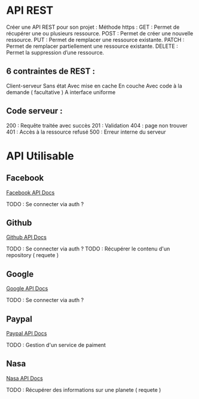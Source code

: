 API REST
===================

Créer une API REST pour son projet  :
Méthode https :
GET : Permet de récupérer une ou plusieurs ressource.
POST : Permet de créer une nouvelle ressource.
PUT : Permet de remplacer une ressource existante.
PATCH : Permet de remplacer partiellement une ressource existante.
DELETE : Permet la suppression d’une ressource.

6 contraintes de REST :
-------------------

Client-serveur
Sans état
Avec mise en cache
En couche
Avec code à la demande ( facultative )
A interface uniforme

Code serveur :
-------------------


  200 : Requête traitée avec succès
  201 : Validation
  404 : page non trouver
  401 : Accès à la ressource refusé
  500 : Erreur interne du serveur


API Utilisable
===================


Facebook
-------------------
[Facebook API Docs](https://developer.github.com/v3/)

TODO : Se connecter via auth ?

Github
-------------------
[Github API Docs](https://developer.github.com/v3/)

TODO : Se connecter via auth ?
TODO : Récupérer le contenu d'un repository ( requete )

Google
-------------------
[Google API Docs](https://developers.google.com/apis-explorer)

TODO : Se connecter via auth ?


Paypal
-------------------
[Paypal API Docs](https://api.nasa.gov/)

TODO : Gestion d'un service de paiment

Nasa
-------------------
[Nasa API Docs](https://api.nasa.gov/)

TODO : Récupérer des informations sur une planete ( requete )
